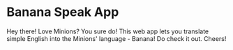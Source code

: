 # Banana Speak App
Hey there!
Love Minions? You sure do!
This web app lets you translate simple English into the Minions' language - Banana!
Do check it out.
Cheers!
